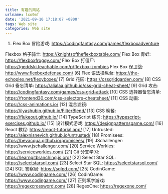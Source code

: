 ```yaml
---
title: 有趣的网站
urlname: lxo0mf
date: '2021-09-10 17:18:07 +0800'
tags: Web site
categories: Web site
---
```


1. Flex Box 冒险游戏: <https://codingfantasy.com/games/flexboxadventure>

Flexbox 格子骑士: <https://knightsoftheflexboxtable.com/>
Flex Box 青蛙: <https://flexboxfroggy.com/>
Flex Box 打僵尸: <https://geddski.teachable.com/p/flexbox-zombies>
Flex Box 保卫战: <http://www.flexboxdefense.com/>
[6]
Flex 语法操纵台: <https://the-echoplex.net/flexyboxes/>
[7]
Grid 花园: <https://cssgridgarden.com/>
[8]
CSS Grid 备忘清单: <https://alialaa.github.io/css-grid-cheat-sheet/>
[9]
Grid 攻击: <https://codingfantasy.com/games/css-grid-attack>
[10]
CSS 选择器备忘清单: <https://frontend30.com/css-selectors-cheatsheet/>
[11]
CSS 动画: <https://css-animations.io/>
[12]
混合滤镜: <https://ilyashubin.github.io/FilterBlend/>
[13]
CSS 晚餐: <https://flukeout.github.io/>
[14]
TypeScript 练习: <https://typescript-exercises.github.io/>
[15]
设计模式游戏: <https://designpatternsgame.com/>
[16]
React 教程: <https://react-tutorial.app/>
[17]
Untrusted: <https://alexnisnevich.github.io/untrusted/>
[18]
Promisees: <https://bevacqua.github.io/promisees/>
[19]
JSchallenger: <https://www.jschallenger.com/>
[20]
Service Workies: <https://serviceworkies.com/>
[21]
Git 分支学习: <https://learngitbranching.js.org/>
[22]
Select Star SQL: <https://selectstarsql.com/>
[23]
Select Star SQL: <https://selectstarsql.com/>
[24]
SQL 警察局: <https://sqlpd.com/>
[25]
CodinGame: <https://www.codingame.com/>
[26]
CodinGame: <https://www.codingame.com/>
[27]
正则填字游戏: <https://regexcrossword.com/>
[28]
RegexOne: <https://regexone.com/>
